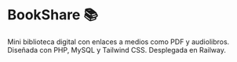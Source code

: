 # BookShare 📚

Mini biblioteca digital con enlaces a medios como PDF y audiolibros. Diseñada con PHP, MySQL y Tailwind CSS. Desplegada en Railway.
